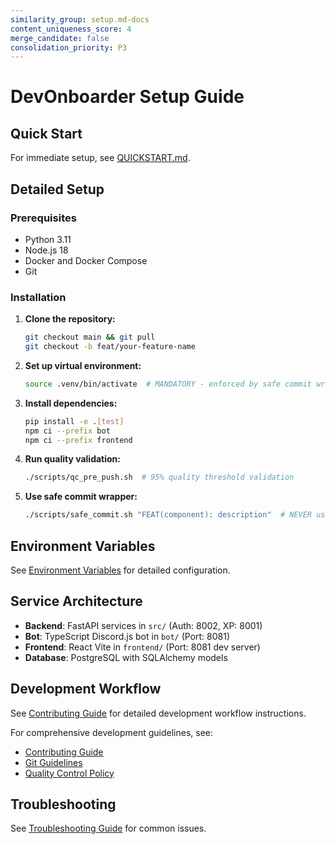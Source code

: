 ```yaml
---
similarity_group: setup.md-docs
content_uniqueness_score: 4
merge_candidate: false
consolidation_priority: P3
---
```

# DevOnboarder Setup Guide

## Quick Start

For immediate setup, see [QUICKSTART.md](../QUICKSTART.md).

## Detailed Setup

### Prerequisites

- Python 3.11
- Node.js 18
- Docker and Docker Compose
- Git

### Installation

1. **Clone the repository:**

   ```bash
   git checkout main && git pull
   git checkout -b feat/your-feature-name
   ```

2. **Set up virtual environment:**

   ```bash
   source .venv/bin/activate  # MANDATORY - enforced by safe commit wrapper
   ```

3. **Install dependencies:**

   ```bash
   pip install -e .[test]
   npm ci --prefix bot
   npm ci --prefix frontend
   ```

4. **Run quality validation:**

   ```bash
   ./scripts/qc_pre_push.sh  # 95% quality threshold validation
   ```

5. **Use safe commit wrapper:**

   ```bash
   ./scripts/safe_commit.sh "FEAT(component): description"  # NEVER use git commit directly
   ```

## Environment Variables

See [Environment Variables](env.md) for detailed configuration.

## Service Architecture

- **Backend**: FastAPI services in `src/` (Auth: 8002, XP: 8001)
- **Bot**: TypeScript Discord.js bot in `bot/` (Port: 8081)
- **Frontend**: React  Vite in `frontend/` (Port: 8081 dev server)
- **Database**: PostgreSQL with SQLAlchemy models

## Development Workflow

See [Contributing Guide](../CONTRIBUTING.md) for detailed development workflow instructions.

For comprehensive development guidelines, see:

- [Contributing Guide](../CONTRIBUTING.md)
- [Git Guidelines](git-guidelines.md)
- [Quality Control Policy](policies/quality-control-policy.md)

## Troubleshooting

See [Troubleshooting Guide](troubleshooting.md) for common issues.
